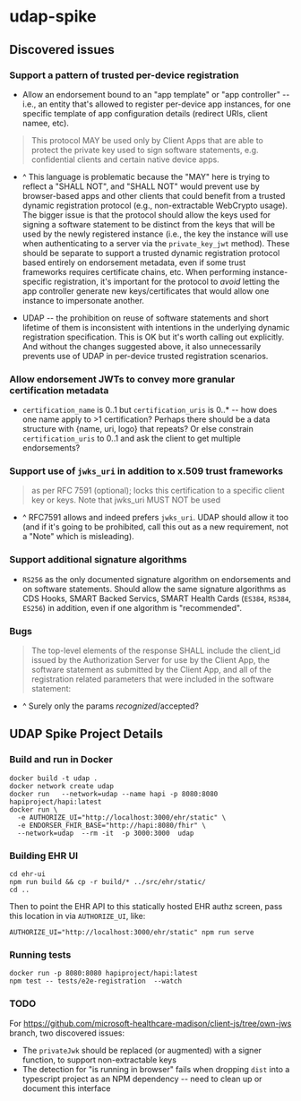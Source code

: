 # udap-spike

## Discovered issues

### Support a pattern of trusted per-device registration

* Allow an endorsement bound to an "app template" or "app controller" -- i.e., an entity that's allowed to register per-device app instances, for one specific template of app configuration details (redirect URIs, client namee, etc).

> This protocol MAY be used only by Client Apps that are able to protect the private key used to sign software statements, e.g. confidential clients and certain native device apps.

* ^ This language  is problematic because the "MAY" here is trying to reflect a "SHALL NOT", and "SHALL NOT" would prevent use by browser-based apps and other clients that could benefit from a trusted dynamic registration protocol (e.g., non-extractable WebCrypto usage). The bigger issue is that the protocol should allow the keys used for signing a software statement to be distinct from the keys that will be used by the newly registered instance (i.e., the key the instance will use when authenticating to a server via the `private_key_jwt` method). These should be separate to support a trusted dynamic registration protocol based entirely on endorsement metadata, even if some trust frameworks requires certificate chains, etc. When performing instance-specific registration, it's important for the protocol to *avoid* letting the app controller generate new keys/certificates that would allow one instance to impersonate another.

* UDAP --  the prohibition on reuse of software statements and short lifetime of them is inconsistent with intentions in the underlying dynamic registration specification. This is OK but it's worth calling out explicitly. And without the changes suggested above, it also unnecessarily prevents use of UDAP in per-device trusted registration scenarios.

### Allow endorsement JWTs to convey more granular certification metadata

* `certification_name` is 0..1 but `certification_uris` is 0..* -- how does one name apply to >1 certification? Perhaps there should be a data structure with {name, uri, logo} that repeats? Or else constrain `certification_uris` to 0..1 and ask the client to get multiple endorsements?

### Support use of `jwks_uri` in addition to x.509 trust frameworks

> as per RFC 7591 (optional); locks this certification to a specific client key or keys. Note that jwks_uri MUST NOT be used

* ^ RFC7591 allows and indeed prefers `jwks_uri`. UDAP should allow it too (and if it's going to be prohibited, call this out as a new requirement, not a "Note" which is misleading).

### Support additional signature algorithms
* `RS256` as the only documented signature algorithm on endorsements and on software statements. Should allow the same signature algorithms as CDS Hooks, SMART Backed Servics, SMART Health Cards (`ES384`, `RS384`, `ES256`) in addition, even if one algorithm is "recommended".

### Bugs

> The top-level elements of the response SHALL include the client_id issued by the Authorization Server for use by the Client App, the software statement as submitted by the Client App, and all of the registration related parameters that were included in the software statement:

* ^ Surely only the params *recognized*/accepted?


## UDAP Spike Project Details


### Build and run in Docker

    docker build -t udap .
    docker network create udap
    docker run   --network=udap --name hapi -p 8080:8080 hapiproject/hapi:latest
    docker run \
      -e AUTHORIZE_UI="http://localhost:3000/ehr/static" \
      -e ENDORSER_FHIR_BASE="http://hapi:8080/fhir" \
      --network=udap  --rm -it  -p 3000:3000  udap

### Building EHR UI


    cd ehr-ui
    npm run build && cp -r build/* ../src/ehr/static/
    cd ..

Then to point the EHR API to this statically hosted EHR authz screen, pass this location in via `AUTHORIZE_UI`, like:

    AUTHORIZE_UI="http://localhost:3000/ehr/static" npm run serve


### Running tests

    docker run -p 8080:8080 hapiproject/hapi:latest
    npm test -- tests/e2e-registration  --watch
    
### TODO

For https://github.com/microsoft-healthcare-madison/client-js/tree/own-jws branch, two discovered issues:

* The `privateJwk` should be replaced (or augmented) with a signer function, to support non-extractable keys
* The detection for "is running in browser" fails when dropping `dist` into a typescript project as an NPM dependency -- need to clean up or document this interface

